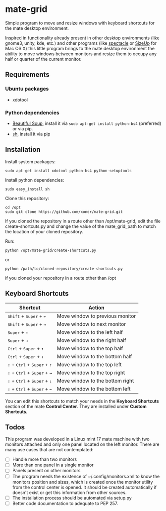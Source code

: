 # mate-grid

Simple program to move and resize windows with keyboard shortcuts for the mate desktop environment.

Inspired in functionality already present in other desktop environments (like gnome3, unity, kde, etc.) and other programs (like [spectacle](http://spectacleapp.com/) or [SizeUp](http://www.irradiatedsoftware.com/sizeup/) for Mac OS X) this little program brings to the mate desktop environment the ability to move windows between monitors and resize them to occupy any half or quarter of the current monitor.

## Requirements

### Ubuntu packages

* xdotool

### Python dependencies

* [Beautiful Soup](http://www.crummy.com/software/BeautifulSoup/), install it via `sudo apt-get install python-bs4` (preferred) or via pip.
* [sh](http://amoffat.github.io/sh/), install it via pip

## Installation

Install system packages:

    sudo apt-get install xdotool python-bs4 python-setuptools

Install python dependencies:
    
    sudo easy_install sh

Clone this repository:

    cd /opt    
    sudo git clone https://github.com/xoner/mate-grid.git

If you cloned the repository in a route other than /opt/mate-grid, edit the file create-shortcuts.py and change the value of the mate_grid_path to match the location of your cloned repository.

Run:
    
    python /opt/mate-grid/create-shortcuts.py

or

    python /path/to/cloned-repository/create-shortcuts.py 

if you cloned your repository in a route other than /opt



## Keyboard Shortcuts

Shortcut                                                                        |       Action
--------------------------------------------------------------------------------|--------------------------------
<kbd>Shift</kbd> + <kbd>Super</kbd> + <kbd>&#8592;</kbd>                        | Move window to previous monitor
<kbd>Shift</kbd> + <kbd>Super</kbd> + <kbd>&#8594;</kbd>                        | Move window to next monitor
<kbd>Super</kbd> + <kbd>&#8592;</kbd>                                           | Move window to the left half
<kbd>Super</kbd> + <kbd>&#8594;</kbd>                                           | Move window to the right half
<kbd>Ctrl</kbd> + <kbd>Super</kbd> + <kbd>&#8593;</kbd>                         | Move window to the top half
<kbd>Ctrl</kbd> + <kbd>Super</kbd> + <kbd>&#8595;</kbd>                         | Move window to the bottom half
<kbd>&#8679;</kbd> + <kbd>Ctrl</kbd> + <kbd>Super</kbd> + <kbd>&#8593;</kbd>    | Move window to the top left
<kbd>&#8679;</kbd> + <kbd>Ctrl</kbd> + <kbd>Super</kbd> + <kbd>&#8594;</kbd>    | Move window to the top right
<kbd>&#8679;</kbd> + <kbd>Ctrl</kbd> + <kbd>Super</kbd> + <kbd>&#8595;</kbd>    | Move window to the bottom right
<kbd>&#8679;</kbd> + <kbd>Ctrl</kbd> + <kbd>Super</kbd> + <kbd>&#8592;</kbd>    | Move window to the bottom left

You can edit this shortcuts to match your needs in the **Keyboard Shortcuts** section of the mate **Control Center**. They are installed under **Custom Shortcuts**.

## Todos

This program was developed in a Linux mint 17 mate machine with two monitors attached and only one panel located on the left monitor. There are many use cases that are not contemplated:

* [ ] Handle more than two monitors
* [ ] More than one panel in a single monitor
* [ ] Panels present on other monitors
* [ ] The program needs the existence of ~/.config/monitors.xml to know the monitors position and sizes, which is created once the monitor utility from the control center is opened. It should be created automatically if doesn't exist or get this information from other sources.
* [ ] The installation process should be automated via setup.py
* [ ] Better code documentation to adequate to PEP 257.